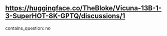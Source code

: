 ## https://huggingface.co/TheBloke/Vicuna-13B-1-3-SuperHOT-8K-GPTQ/discussions/1

contains_question: no